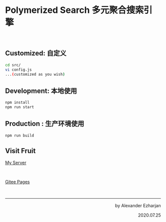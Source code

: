  # Polymerized Search  多元聚合搜索引擎

​	





## Customized: 自定义

```bash
cd src/
vi config.js
...(customized as you wish)
```

## Development: 本地使用
```bash
npm install
npm run start
```

## Production : 生产环境使用

```bash
npm run build
```

## Visit Fruit

[My Server](http://39.100.122.133/ezharSearch/index.html)

<br>

[Gitee Pages](http://ezharjan.gitee.io/polsearch/)

<br>

---

<p align="right">by Alexander Ezharjan</p>
<p align="right">2020.07.25</p>